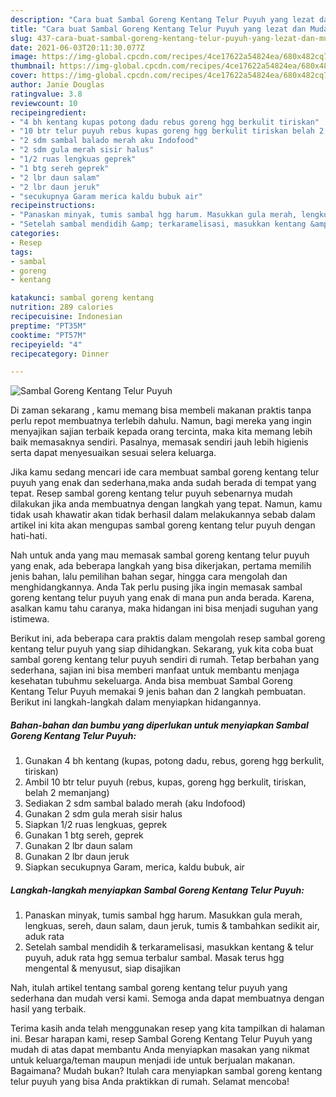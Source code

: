 ```yaml
---
description: "Cara buat Sambal Goreng Kentang Telur Puyuh yang lezat dan Mudah Dibuat"
title: "Cara buat Sambal Goreng Kentang Telur Puyuh yang lezat dan Mudah Dibuat"
slug: 437-cara-buat-sambal-goreng-kentang-telur-puyuh-yang-lezat-dan-mudah-dibuat
date: 2021-06-03T20:11:30.077Z
image: https://img-global.cpcdn.com/recipes/4ce17622a54824ea/680x482cq70/sambal-goreng-kentang-telur-puyuh-foto-resep-utama.jpg
thumbnail: https://img-global.cpcdn.com/recipes/4ce17622a54824ea/680x482cq70/sambal-goreng-kentang-telur-puyuh-foto-resep-utama.jpg
cover: https://img-global.cpcdn.com/recipes/4ce17622a54824ea/680x482cq70/sambal-goreng-kentang-telur-puyuh-foto-resep-utama.jpg
author: Janie Douglas
ratingvalue: 3.8
reviewcount: 10
recipeingredient:
- "4 bh kentang kupas potong dadu rebus goreng hgg berkulit tiriskan"
- "10 btr telur puyuh rebus kupas goreng hgg berkulit tiriskan belah 2 memanjang"
- "2 sdm sambal balado merah aku Indofood"
- "2 sdm gula merah sisir halus"
- "1/2 ruas lengkuas geprek"
- "1 btg sereh geprek"
- "2 lbr daun salam"
- "2 lbr daun jeruk"
- "secukupnya Garam merica kaldu bubuk air"
recipeinstructions:
- "Panaskan minyak, tumis sambal hgg harum. Masukkan gula merah, lengkuas, sereh, daun salam, daun jeruk, tumis &amp; tambahkan sedikit air, aduk rata"
- "Setelah sambal mendidih &amp; terkaramelisasi, masukkan kentang &amp; telur puyuh, aduk rata hgg semua terbalur sambal. Masak terus hgg mengental &amp; menyusut, siap disajikan"
categories:
- Resep
tags:
- sambal
- goreng
- kentang

katakunci: sambal goreng kentang 
nutrition: 289 calories
recipecuisine: Indonesian
preptime: "PT35M"
cooktime: "PT57M"
recipeyield: "4"
recipecategory: Dinner

---
```



![Sambal Goreng Kentang Telur Puyuh](https://img-global.cpcdn.com/recipes/4ce17622a54824ea/680x482cq70/sambal-goreng-kentang-telur-puyuh-foto-resep-utama.jpg)

Di zaman  sekarang , kamu memang bisa membeli makanan praktis tanpa perlu repot membuatnya terlebih dahulu. Namun, bagi mereka yang ingin menyajikan sajian terbaik kepada orang tercinta, maka kita memang lebih baik memasaknya sendiri. Pasalnya, memasak sendiri jauh lebih higienis serta dapat menyesuaikan sesuai selera keluarga.

Jika kamu sedang mencari ide cara membuat sambal goreng kentang telur puyuh yang enak dan sederhana,maka anda sudah berada di tempat yang tepat. Resep sambal goreng kentang telur puyuh  sebenarnya mudah dilakukan jika anda membuatnya dengan langkah yang tepat. Namun, kamu tidak usah khawatir akan tidak berhasil dalam melakukannya 
sebab dalam artikel ini kita akan mengupas sambal goreng kentang telur puyuh dengan hati-hati.  



Nah untuk anda yang mau memasak sambal goreng kentang telur puyuh yang enak, ada beberapa langkah yang bisa dikerjakan, pertama memilih jenis bahan, lalu pemilihan bahan segar, hingga cara mengolah dan menghidangkannya. Anda Tak perlu pusing jika ingin memasak sambal goreng kentang telur puyuh yang enak di mana pun anda berada. Karena, asalkan kamu  tahu caranya, maka hidangan ini bisa menjadi suguhan yang istimewa.

Berikut ini, ada beberapa cara praktis  dalam mengolah resep sambal goreng kentang telur puyuh yang siap dihidangkan. Sekarang, yuk kita coba buat sambal goreng kentang telur puyuh sendiri di rumah. Tetap berbahan yang sederhana, sajian ini bisa memberi manfaat untuk membantu menjaga kesehatan tubuhmu sekeluarga. Anda bisa membuat Sambal Goreng Kentang Telur Puyuh memakai 9 jenis bahan dan 2 langkah pembuatan. Berikut ini langkah-langkah dalam menyiapkan hidangannya.

<!--inarticleads1-->

##### Bahan-bahan dan bumbu yang diperlukan untuk menyiapkan Sambal Goreng Kentang Telur Puyuh:

1. Gunakan 4 bh kentang (kupas, potong dadu, rebus, goreng hgg berkulit, tiriskan)
1. Ambil 10 btr telur puyuh (rebus, kupas, goreng hgg berkulit, tiriskan, belah 2 memanjang)
1. Sediakan 2 sdm sambal balado merah (aku Indofood)
1. Gunakan 2 sdm gula merah sisir halus
1. Siapkan 1/2 ruas lengkuas, geprek
1. Gunakan 1 btg sereh, geprek
1. Gunakan 2 lbr daun salam
1. Gunakan 2 lbr daun jeruk
1. Siapkan secukupnya Garam, merica, kaldu bubuk, air




<!--inarticleads2-->

##### Langkah-langkah menyiapkan Sambal Goreng Kentang Telur Puyuh:

1. Panaskan minyak, tumis sambal hgg harum. Masukkan gula merah, lengkuas, sereh, daun salam, daun jeruk, tumis &amp; tambahkan sedikit air, aduk rata
1. Setelah sambal mendidih &amp; terkaramelisasi, masukkan kentang &amp; telur puyuh, aduk rata hgg semua terbalur sambal. Masak terus hgg mengental &amp; menyusut, siap disajikan




Nah, itulah artikel tentang  sambal goreng kentang telur puyuh  yang sederhana dan mudah versi kami. Semoga anda dapat membuatnya dengan hasil yang terbaik. 

Terima kasih anda telah menggunakan resep yang kita tampilkan di halaman ini. Besar harapan kami, resep  Sambal Goreng Kentang Telur Puyuh yang mudah di atas dapat membantu Anda menyiapkan masakan yang nikmat untuk keluarga/teman maupun menjadi ide untuk berjualan makanan. Bagaimana? Mudah bukan? Itulah cara menyiapkan sambal goreng kentang telur puyuh yang bisa Anda praktikkan di rumah. Selamat mencoba!

